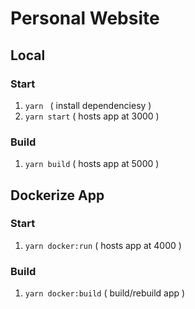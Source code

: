 # Personal Website

## Local

### Start
1. `yarn ` ( install dependenciesy )
1. `yarn start` ( hosts app at 3000 )

### Build
1. `yarn build` ( hosts app at 5000 )

## Dockerize App

### Start
1. `yarn docker:run` ( hosts app at 4000 )

### Build
1. `yarn docker:build` ( build/rebuild app )
